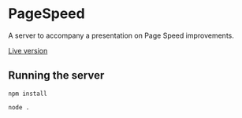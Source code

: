 PageSpeed
=========

A server to accompany a presentation on Page Speed improvements.

[Live version](http://pagespeed.aws.af.cm/ "Live Site")

Running the server
------------------
`npm install`

`node .`
